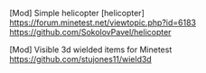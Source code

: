 

[Mod] Simple helicopter [helicopter]
https://forum.minetest.net/viewtopic.php?id=6183
https://github.com/SokolovPavel/helicopter


[Mod] Visible 3d wielded items for Minetest 
https://github.com/stujones11/wield3d
